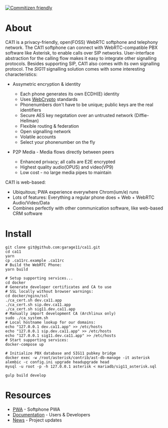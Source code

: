 [![Commitizen friendly](https://img.shields.io/badge/commitizen-friendly-brightgreen.svg)](http://commitizen.github.io/cz-cli/)

# About
CA11 is a privacy-friendly, open(FOSS) WebRTC softphone and telephony network.
The CA11 softphone can connect with WebRTC-compatible PBX software like Asterisk,
to enable calls over SIP networks. User-interface abstraction for the calling flow
makes it easy to integrate other signalling protocols. Besides supporting SIP,
CA11 also comes with its own signalling protocol. The *SIG11* signalling solution
comes with some interesting characteristics:

* Assymetric encryption & identity
  * Each phone generates its own ECDH(E) identity
  * Uses [WebCrypto](https://www.w3.org/TR/WebCryptoAPI/) standards
  * Phonenumbers don't have to be unique; public keys are the real identifiers
  * Secure AES key negotation over an untrusted network (Diffie-Hellman)
  * Flexible routing & federation
  * Open signalling network
  * Volatile accounts
  * Select your phonenumber on the fly

* P2P Media - Media flows directly between peers
  * Enhanced privacy; all calls are E2E encrypted
  * Highest quality audio(OPUS) and video(VP9)
  * Low cost - no large media pipes to maintain

CA11 is web-based:
* Ubiquitous; PWA experience everywhere Chrom(ium/e) runs
* Lots of features: Everything a regular phone does + Web + WebRTC Audio/Video/Data
* Combines perfectly with other communication software, like web-based CRM software


# Install
    git clone git@github.com:garage11/ca11.git
    cd ca11
    yarn
    cp .ca11rc.example .ca11rc
    # Build the WebRTC Phone:
    yarn build

    # Setup supporting services...
    cd docker
    # Generate developer certificates and CA to use
    # SSL locally without browser warnings:
    cd docker/nginx/ssl
    ./ca_cert.sh dev.ca11.app
    ./ca_cert.sh sip.dev.ca11.app
    ./ca_cert.sh sig11.dev.ca11.app
    # Manually import development CA (Archlinux only)
    sudo ./ca_system.sh
    # Local hostname lookup for our domains:
    echo "127.0.0.1 dev.ca11.app" >> /etc/hosts
    echo "127.0.0.1 sip.dev.ca11.app" >> /etc/hosts
    echo "127.0.0.1 sig11.dev.ca11.app" >> /etc/hosts
    # Start supporting services:
    docker-compose up

    # Initialize PBX database and SIG11 pubkey bridge
    docker exec -w /root/asterisk/contrib/ast-db-manage -it asterisk alembic -c config.ini upgrade headupgrade head
    mysql -u root -p -h 127.0.0.1 asterisk < mariadb/sig11_asterisk.sql

    gulp build develop


# Resources
* [PWA](https://ca11.app/) - Softphone PWA
* [Documentation](https://docs.ca11.app) - Users & Developers
* [News](https://blog.ca11.app) - Project updates


